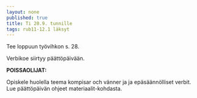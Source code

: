 ```yaml
---
layout: none
published: true
title: Ti 20.9. tunnille
tags: rub11-12.1 läksyt
---
```

Tee loppuun työvihkon s. 28.

Verbikoe siirtyy päättöpäivään.

**POISSAOLIJAT:**

Opiskele huolella teema kompisar och vänner ja ja epäsäännölliset verbit. Lue päättöpäivän ohjeet materiaalit-kohdasta.
